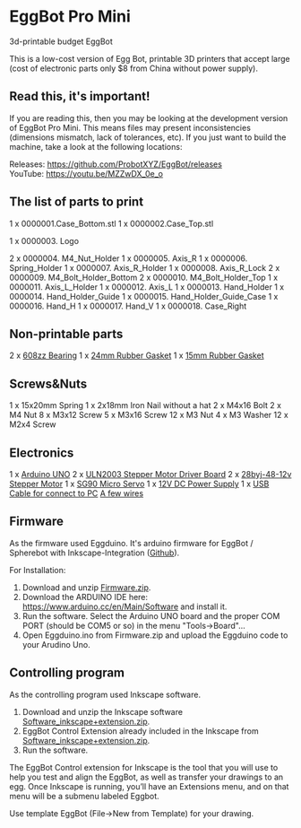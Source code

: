 # EggBot Pro Mini
3d-printable budget EggBot

This is a low-cost version of Egg Bot, printable 3D printers that accept large (cost of electronic parts only $8 from China without power supply).

Read this, it's important!
-------------------

If you are reading this, then you may be looking at the development version of EggBot Pro Mini. This means files may present inconsistencies (dimensions mismatch, lack of tolerances, etc). If you just want to build the machine, take a look at the following locations:

Releases: https://github.com/ProbotXYZ/EggBot/releases</br>
YouTube: https://youtu.be/MZZwDX_0e_o

The list of parts to print
-------------------
1 x 0000001.Case_Bottom.stl
1 x 0000002.Case_Top.stl

1 x 0000003. Logo

2 x 0000004. M4_Nut_Holder
1 x 0000005. Axis_R
1 x 0000006. Spring_Holder
1 x 0000007. Axis_R_Holder
1 x 0000008. Axis_R_Lock
2 x 0000009. М4_Bolt_Holder_Bottom
2 x 0000010. М4_Bolt_Holder_Top
1 x 0000011. Axis_L_Holder
1 x 0000012. Axis_L
1 x 0000013. Hand_Holder
1 x 0000014. Hand_Holder_Guide
1 x 0000015. Hand_Holder_Guide_Case
1 x 0000016. Hand_H
1 x 0000017. Hand_V
1 x 0000018. Case_Right

Non-printable parts
-------------------
2 x <a href="http://s.click.aliexpress.com/e/72FuNFm">608zz Bearing</a>
1 x <a href="http://s.click.aliexpress.com/e/MBeuZb6">24mm Rubber Gasket</a>
1 x <a href="http://s.click.aliexpress.com/e/MBeuZb6">15mm Rubber Gasket</a>

Screws&Nuts
-------------------
1 x 15x20mm Spring
1 x 2x18mm Iron Nail without a hat
2 x M4x16 Bolt
2 x M4 Nut
8 x M3x12 Screw
5 x M3x16 Screw
12 x M3 Nut
4 x M3 Washer
12 x M2x4 Screw

Electronics
-------------------
1 x <a href="http://s.click.aliexpress.com/e/mMBaiuj">Arduino UNO</a>
2 x <a href="http://s.click.aliexpress.com/e/baQjima">ULN2003 Stepper Motor Driver Board</a>
2 x <a href="http://s.click.aliexpress.com/e/bYfuF6U">28byj-48-12v Stepper Motor</a>
1 x <a href="http://s.click.aliexpress.com/e/aAU3r7e">SG90 Micro Servo</a>
1 x <a href="http://s.click.aliexpress.com/e/zbiMrfU">12V DC Power Supply</a>
1 x <a href="http://s.click.aliexpress.com/e/6YFYRZR">USB Cable for connect to PC</a>
<a href="http://s.click.aliexpress.com/e/IY3rBuf">A few wires</a>

Firmware
-------------------
As the firmware used Eggduino. It's arduino firmware for EggBot / Spherebot with Inkscape-Integration (<a href="https://github.com/cocktailyogi/EggDuino">Github</a>).

For Installation:
1) Download and unzip <a href="http://www.thingiverse.com/download:3568252">Firmware.zip</a>.
2) Download the ARDUINO IDE here: https://www.arduino.cc/en/Main/Software and install it.
3) Run the software. Select the Arduino UNO board and the proper COM PORT (should be COM5 or so) in the menu "Tools->Board"…
4) Open Eggduino.ino from Firmware.zip and upload the Eggduino code to your Arudino Uno. 

Controlling program
-------------------
As the controlling program used Inkscape software.
1) Download and unzip the Inkscape software <a href="http://www.thingiverse.com/download:3571507">Software_inkscape+extension.zip</a>.
2) EggBot Control Extension already included in the Inkscape from <a href="http://www.thingiverse.com/download:3571507">Software_inkscape+extension.zip</a>.
3) Run the software. 

The EggBot Control extension for Inkscape is the tool that you will use to help you test and align the EggBot, as well as transfer your drawings to an egg. Once Inkscape is running, you’ll have an Extensions menu, and on that menu will be a submenu labeled Eggbot. 

Use template EggBot (File->New from Template) for your drawing.

